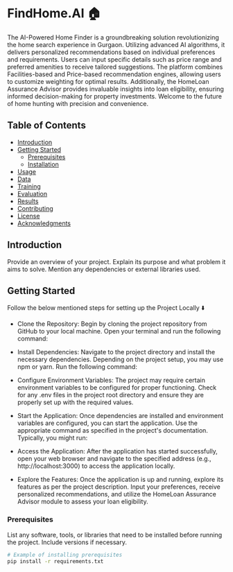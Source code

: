 # FindHome.AI 🏠
The AI-Powered Home Finder is a groundbreaking solution revolutionizing the home search experience in Gurgaon. Utilizing advanced AI algorithms, it delivers personalized recommendations based on individual preferences and requirements. Users can input specific details such as price range and preferred amenities to receive tailored suggestions. The platform combines Facilities-based and Price-based recommendation engines, allowing users to customize weighting for optimal results. Additionally, the HomeLoan Assurance Advisor provides invaluable insights into loan eligibility, ensuring informed decision-making for property investments. Welcome to the future of home hunting with precision and convenience.

## Table of Contents
- [Introduction](#introduction)
- [Getting Started](#getting-started)
  - [Prerequisites](#prerequisites)
  - [Installation](#installation)
- [Usage](#usage)
- [Data](#data)
- [Training](#training)
- [Evaluation](#evaluation)
- [Results](#results)
- [Contributing](#contributing)
- [License](#license)
- [Acknowledgments](#acknowledgments)

## Introduction

Provide an overview of your project. Explain its purpose and what problem it aims to solve. Mention any dependencies or external libraries used.

## Getting Started
Follow the below mentioned steps for setting up the Project Locally ⬇️

- Clone the Repository: Begin by cloning the project repository from GitHub to your local machine. Open your terminal and run the following command:

- Install Dependencies: Navigate to the project directory and install the necessary dependencies. Depending on the project setup, you may use npm or yarn. Run the following command:

- Configure Environment Variables: The project may require certain environment variables to be configured for proper functioning. Check for any .env files in the project root directory and ensure they are properly set up with the required values.

- Start the Application: Once dependencies are installed and environment variables are configured, you can start the application. Use the appropriate command as specified in the project's documentation. Typically, you might run:


- Access the Application: After the application has started successfully, open your web browser and navigate to the specified address (e.g., http://localhost:3000) to access the application locally.

- Explore the Features: Once the application is up and running, explore its features as per the project description. Input your preferences, receive personalized recommendations, and utilize the HomeLoan Assurance Advisor module to assess your loan eligibility.

### Prerequisites

List any software, tools, or libraries that need to be installed before running the project. Include versions if necessary.

```bash
# Example of installing prerequisites
pip install -r requirements.txt

